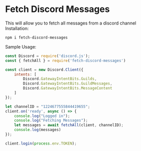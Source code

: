 # Fetch Discord Messages
This will allow you to fetch all messages from a discord channel <br>
Installation:
```
npm i fetch-discord-messages
```
Sample Usage:
```js
const Discord = require('discord.js');
const { fetchAll } = require('fetch-discord-messages')

const client = new Discord.Client({
    intents: [
        Discord.GatewayIntentBits.Guilds,
        Discord.GatewayIntentBits.GuildMessages,
        Discord.GatewayIntentBits.MessageContent
    ]
});

let channelID = "1224677555844419655";
client.on('ready', async () => {
    console.log("Logged in");
    console.log("Fetching Messages");
    let messages = await fetchAll(client, channelID);
    console.log(messages)
});

client.login(process.env.TOKEN);
```
